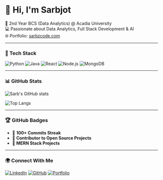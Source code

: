 
# 👋 Hi, I'm Sarbjot
🚀 2nd Year BCS (Data Analytics) @ Acadia University  
💻 Passionate about Data Analytics, Full Stack Development & AI  
🌐 Portfolio: [sarbzcode.com](https://sarbzcode.com)

---

### 🧠 Tech Stack
![Python](https://img.shields.io/badge/Python-3776AB?logo=python&logoColor=white)
![Java](https://img.shields.io/badge/Java-007396?logo=java&logoColor=white)
![React](https://img.shields.io/badge/React-20232A?logo=react&logoColor=61DAFB)
![Node.js](https://img.shields.io/badge/Node.js-43853D?logo=node-dot-js&logoColor=white)
![MongoDB](https://img.shields.io/badge/MongoDB-4EA94B?logo=mongodb&logoColor=white)

---

### 📊 GitHub Stats
![Sarb's GitHub stats](https://github-readme-stats.vercel.app/api?username=sarbzcode&show_icons=true&theme=tokyonight)

![Top Langs](https://github-readme-stats.vercel.app/api/top-langs/?username=sarbzcode&layout=compact&theme=tokyonight)

---

### 🏆 GitHub Badges
- 🥇 **100+ Commits Streak**
- 🎯 **Contributor to Open Source Projects**
- 🚀 **MERN Stack Projects**

---

### 🌍 Connect With Me
[![LinkedIn](https://img.shields.io/badge/LinkedIn-0077B5?logo=linkedin&logoColor=white)](https://linkedin.com/in/sarbzcode)
[![GitHub](https://img.shields.io/badge/GitHub-100000?logo=github&logoColor=white)](https://github.com/sarbzcode)
[![Portfolio](https://img.shields.io/badge/Website-4285F4?logo=google-chrome&logoColor=white)](https://sarbzcode.com)

<!--
**sarbzcode/sarbzcode** is a ✨ _special_ ✨ repository because its `README.md` (this file) appears on your GitHub profile.

Here are some ideas to get you started:

- 🔭 I’m currently working on ...
- 🌱 I’m currently learning ...
- 👯 I’m looking to collaborate on ...
- 🤔 I’m looking for help with ...
- 💬 Ask me about ...
- 📫 How to reach me: ...
- 😄 Pronouns: ...
- ⚡ Fun fact: ...
-->

